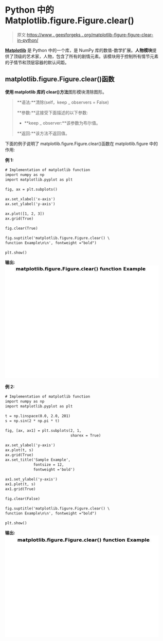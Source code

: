 # Python 中的 Matplotlib.figure.Figure.clear()

> 原文:[https://www . geesforgeks . org/matplotlib-figure-figure-clear-in-python/](https://www.geeksforgeeks.org/matplotlib-figure-figure-clear-in-python/)

**[Matplotlib](https://www.geeksforgeeks.org/python-introduction-matplotlib/)** 是 Python 中的一个库，是 NumPy 库的数值-数学扩展。**人物模块**提供了顶级的艺术家，人物，包含了所有的剧情元素。该模块用于控制所有情节元素的子情节和顶层容器的默认间距。

## matplotlib.figure.Figure.clear()函数

**使用 matplotlib 库的 clear()方法**图形模块清除图形。

> **语法:**清除(self，keep _ observers = False)
> 
> **参数:**这接受下面描述的以下参数:
> 
> *   **keep _ observer:**该参数为布尔值。
> 
> **返回:**该方法不返回值。

下面的例子说明了 matplotlib.figure.Figure.clear()函数在 matplotlib.figure 中的作用:

**例 1:**

```
# Implementation of matplotlib function
import numpy as np
import matplotlib.pyplot as plt

fig, ax = plt.subplots()

ax.set_xlabel('x-axis')
ax.set_ylabel('y-axis')

ax.plot([1, 2, 3])
ax.grid(True)

fig.clear(True)

fig.suptitle('matplotlib.figure.Figure.clear() \
function Example\n\n', fontweight ="bold")

plt.show()
```

**输出:**
![](img/4800f435670c4ed4084cd8acb3c8d3bb.png)

**例 2:**

```
# Implementation of matplotlib function
import numpy as np
import matplotlib.pyplot as plt

t = np.linspace(0.0, 2.0, 201)
s = np.sin(2 * np.pi * t)

fig, [ax, ax1] = plt.subplots(2, 1, 
                              sharex = True)

ax.set_ylabel('y-axis')
ax.plot(t, s)
ax.grid(True)
ax.set_title('Sample Example',
             fontsize = 12,
             fontweight ='bold')

ax1.set_ylabel('y-axis')
ax1.plot(t, s)
ax1.grid(True)

fig.clear(False)

fig.suptitle('matplotlib.figure.Figure.clear() \
function Example\n\n', fontweight ="bold")

plt.show()
```

**输出:**
![](img/3597df571797326719cb59de8c627c31.png)